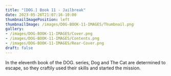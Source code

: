 ```yaml
---
title: "[DOG.] Book 11 - Jailbreak"
date: 2023-05-26T21:07:16-10:00
thumbnailImagePosition: left
thumbnailImage: /images/DOG-BOOK-11-IMAGES/Thumbnail.png
gallery: 
- /images/DOG-BOOK-11-IMAGES/Cover.png
- /images/DOG-BOOK-11-IMAGES/Contents.png
- /images/DOG-BOOK-11-IMAGES/Rear-Cover.png
draft: false
---
```

In the eleventh book of the DOG. series, Dog and The Cat are determined to escape, so they craftily used their skills and started the mission.